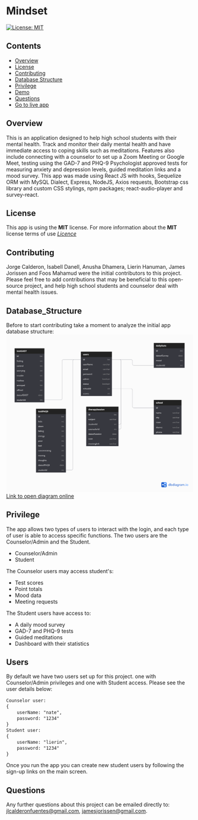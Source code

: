 # Mindset
[![License: MIT](https://img.shields.io/badge/License-MIT-yellow.svg)](https://opensource.org/licenses/MIT)

## Contents
* [Overview](#Overview)
* [License](#License)
* [Contributing](#Contributing)
* [Database Structure](#Database_Structure)
* [Privilege](#Privilege)
* [Demo](#Demo)
* [Questions](#Questions)
* [Go to live app](https://frozen-cliffs-96798.herokuapp.com/)

## Overview
This is an application designed to help high school students with their mental health. Track and monitor their daily mental health and have immediate access to coping skills such as meditations. Features also include connecting with a counselor to set up a Zoom Meeting or Google Meet, testing using the GAD-7 and PHQ-9 Psychologist approved tests for measuring anxiety and depression levels, guided meditation links and a mood survey. This app was made using React JS with hooks, Sequelize ORM with MySQL Dialect, Express, NodeJS, Axios requests, Bootstrap css library and custom CSS stylings, npm packages; react-audio-player and  survey-react.

## License
This app is using the **MIT** license. For more information about the **MIT** license terms of use [*Licence*](https://opensource.org/licenses/MIT)

## Contributing
Jorge Calderon, Isabell Danell, Anusha Dhamera, Lierin Hanuman, James Jorissen and Foos Mahamud were the initial contributors to this project. Please feel free to add contributions that may be beneficial to this open-source project, and help high school students and counselor deal with mental health issues.

## Database_Structure
Before to start contributing take a moment to analyze the initial app database structure:
![Database Relationships](/Mindset.png)
[Link to open diagram online](https://dbdiagram.io/d/5fcec76d9a6c525a03ba2c8f)

## Privilege
The app allows two types of users to interact with the login, and each type of user is able to access specific functions. The two users are the Counselor/Admin and the Student.
- Counselor/Admin
- Student

The Counselor users may access student's: 
- Test scores
- Point totals
- Mood data 
- Meeting requests

The Student users have access to:
- A daily mood survey
- GAD-7 and PHQ-9 tests
- Guided meditations
- Dashboard with their statistics 

## Users

By default we have two users set up for this project. one with Counselor/Admin privileges and one with Student access. Please see the user details below:

```
Counselor user:
{ 
    userName: "nate",
    password: "1234"
}
Student user:
{ 
    userName: "lierin",
    password: "1234"
}
```

Once you run the app you can create new student users by following the sign-up links on the main screen.

## Questions
Any further questions about this project can be emailed directly to: <jlcalderonfuentes@gmail.com>, <jamesjorissen@gmail.com>.